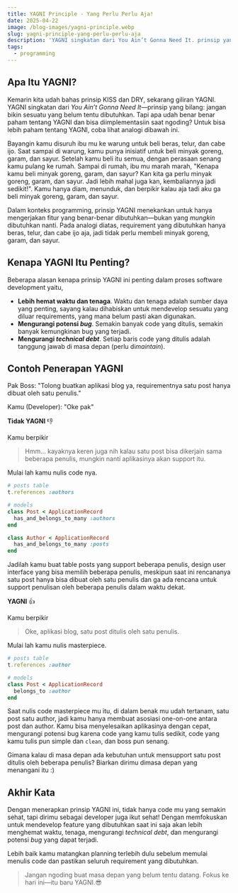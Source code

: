 ```yaml
---
title: YAGNI Principle - Yang Perlu Perlu Aja!
date: 2025-04-22
image: /blog-images/yagni-principle.webp
slug: yagni-principle-yang-perlu-perlu-aja
description: 'YAGNI singkatan dari You Ain’t Gonna Need It. prinsip yang bilang: jangan bikin sesuatu yang belum tentu dibutuhkan. Tapi apa udah benar benar paham tentang YAGNI dan bisa diimplementasiin saat ngoding? Untuk bisa lebih paham tentang YAGNI, coba lihat analogi dibawah ini.'
tags:
  - programming
---
```


## Apa Itu YAGNI?

Kemarin kita udah bahas prinsip KISS dan DRY, sekarang giliran YAGNI. YAGNI singkatan dari _You Ain’t Gonna Need It_—prinsip yang bilang: jangan bikin sesuatu yang belum tentu dibutuhkan. Tapi apa udah benar benar paham tentang YAGNI dan bisa diimplementasiin saat ngoding? Untuk bisa lebih paham tentang YAGNI, coba lihat analogi dibawah ini.

Bayangin kamu disuruh ibu mu ke warung untuk beli beras, telur, dan cabe ijo. Saat sampai di warung, kamu punya inisiatif untuk beli minyak goreng, garam, dan sayur. Setelah kamu beli itu semua, dengan perasaan senang kamu pulang ke rumah. Sampai di rumah, ibu mu marah marah, "Kenapa kamu beli minyak goreng, garam, dan sayur? Kan kita ga perlu minyak goreng, garam, dan sayur. Jadi lebih mahal juga kan, kembaliannya jadi sedikit!". Kamu hanya diam, menunduk, dan berpikir kalau aja tadi aku ga beli minyak goreng, garam, dan sayur.

Dalam konteks programming, prinsip YAGNI menekankan untuk hanya mengerjakan fitur yang benar-benar dibutuhkan—bukan yang _mungkin_ dibutuhkan nanti. Pada analogi diatas, requirement yang dibutuhkan hanya beras, telur, dan cabe ijo aja, jadi tidak perlu membeli minyak goreng, garam, dan sayur.

## Kenapa YAGNI Itu Penting?

Beberapa alasan kenapa prinsip YAGNI ini penting dalam proses software development yaitu,

- **Lebih hemat waktu dan tenaga**. Waktu dan tenaga adalah sumber daya yang penting, sayang kalau dihabiskan untuk mendevelop sesuatu yang diluar requirements, yang mana belum pasti akan digunakan.
- **Mengurangi potensi _bug_**. Semakin banyak code yang ditulis, semakin banyak kemungkinan bug yang terjadi.
- **Mengurangi _technical debt_**. Setiap baris code yang ditulis adalah tanggung jawab di masa depan (perlu di*maintain*).

## Contoh Penerapan YAGNI

Pak Boss: "Tolong buatkan aplikasi blog ya, requirementnya satu post hanya dibuat oleh satu penulis."

Kamu (Developer): "Oke pak"

**Tidak YAGNI** 👎

Kamu berpikir

> Hmm... kayaknya keren juga nih kalau satu post bisa dikerjain sama beberapa penulis, mungkin nanti aplikasinya akan support itu.

Mulai lah kamu nulis code nya.

```ruby
# posts table
t.references :authors

# models
class Post < ApplicationRecord
  has_and_belongs_to_many :authors
end

class Author < ApplicationRecord
  has_and_belongs_to_many :posts
end
```

Jadilah kamu buat table posts yang support beberapa penulis, design user interface yang bisa memilih beberapa penulis, meskipun saat ini rencananya satu post hanya bisa dibuat oleh satu penulis dan ga ada rencana untuk support penulisan oleh beberapa penulis dalam waktu dekat.

**YAGNI** 👍

Kamu berpikir

> Oke, aplikasi blog, satu post ditulis oleh satu penulis.

Mulai lah kamu nulis masterpiece.

```ruby
# posts table
t.references :author

# models
class Post < ApplicationRecord
  belongs_to :author
end
```

Saat nulis code masterpiece mu itu, di dalam benak mu udah tertanam, satu post satu author, jadi kamu hanya membuat asosiasi one-on-one antara post dan author. Kamu bisa menyelesaikan aplikasinya dengan cepat, mengurangi potensi bug karena code yang kamu tulis sedikit, code yang kamu tulis pun simple dan `clean`, dan boss pun senang.

Gimana kalau di masa depan ada kebutuhan untuk mensupport satu post ditulis oleh beberapa penulis? Biarkan dirimu dimasa depan yang menangani itu :)

## Akhir Kata

Dengan menerapkan prinsip YAGNI ini, tidak hanya code mu yang semakin sehat, tapi dirimu sebagai developer juga ikut sehat! Dengan memfokuskan untuk mendevelop feature yang dibutuhkan saat ini saja akan lebih menghemat waktu, tenaga, mengurangi _technical debt_, dan mengurangi potensi _bug_ yang dapat terjadi.

Lebih baik kamu matangkan planning terlebih dulu sebelum memulai menulis code dan pastikan seluruh requirement yang dibutuhkan.

> Jangan ngoding buat masa depan yang belum tentu datang. Fokus ke hari ini—itu baru YAGNI.😎

